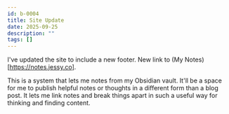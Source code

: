 ```yaml
---
id: b-0004
title: Site Update
date: 2025-09-25
description: ""
tags: []
---
```


I've updated the site to include a new footer. New link to (My Notes)[https://notes.jessy.co]. 

This is a system that lets me notes from my Obsidian vault. It'll be a space for me to publish helpful notes or thoughts in a different form than a blog post. It lets me link notes and break things apart in such a useful way for thinking and finding content.
